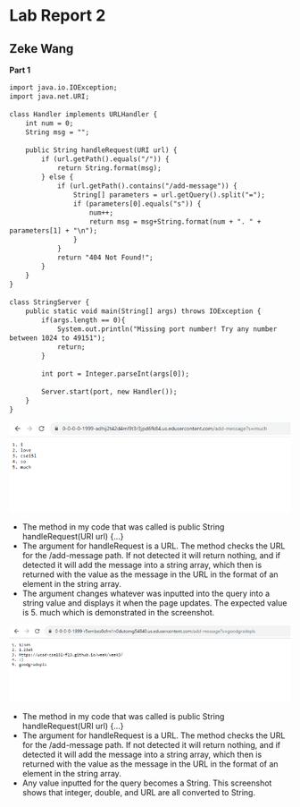 # Lab Report  2
## Zeke Wang

**Part 1**
````
import java.io.IOException;
import java.net.URI;

class Handler implements URLHandler {
    int num = 0;
    String msg = "";

    public String handleRequest(URI url) {
        if (url.getPath().equals("/")) {
            return String.format(msg); 
        } else {
            if (url.getPath().contains("/add-message")) {
                String[] parameters = url.getQuery().split("=");
                if (parameters[0].equals("s")) {
                    num++;
                    return msg = msg+String.format(num + ". " + parameters[1] + "\n");
                }
            }
            return "404 Not Found!";
        }
    }
}

class StringServer {
    public static void main(String[] args) throws IOException {
        if(args.length == 0){
            System.out.println("Missing port number! Try any number between 1024 to 49151");
            return;
        }

        int port = Integer.parseInt(args[0]);

        Server.start(port, new Handler());
    }
}
````
![Image](ilovecse15lsomuch.png)

- The method in my code that was called is public String handleRequest(URI url) {...}
- The argument for handleRequest is a URL. The method checks the URL for the /add-message path. If not detected it will return nothing, and if detected it will add the message into a string array, which then is returned with the value as the message in the URL in the format of an element in the string array.
- The argument changes whatever was inputted into the query into a string value and displays it when the page updates. The expected value is 5. much which is demonstrated in the screenshot. 

![Image](goodgradeplease.png)

- The method in my code that was called is public String handleRequest(URI url) {...}
- The argument for handleRequest is a URL. The method checks the URL for the /add-message path. If not detected it will return nothing, and if detected it will add the message into a string array, which then is returned with the value as the message in the URL in the format of an element in the string array.
- Any value inputted for the query becomes a String. This screenshot shows that integer, double, and URL are all converted to String. 
